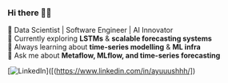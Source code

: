 ### Hi there 👋🏼

🚀 Data Scientist | Software Engineer | AI Innovator  
🔭 Currently exploring **LSTMs** & **scalable forecasting systems**  
🌱 Always learning about **time-series modelling** & **ML infra**  
💬 Ask me about **Metaflow, MLflow, and time-series forecasting**  

[![LinkedIn](https://img.shields.io/badge/LinkedIn-0077B5?style=for-the-badge&logo=linkedin&logoColor=white)]([(https://www.linkedin.com/in/ayuuushhh/])
